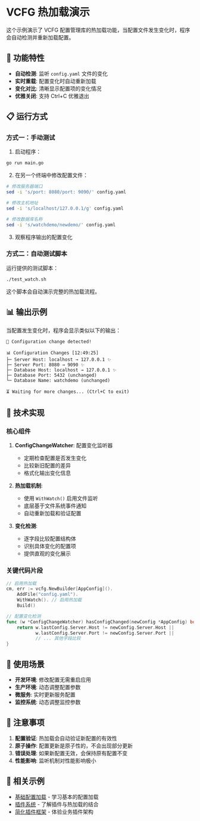 # VCFG 热加载演示

这个示例演示了 VCFG 配置管理库的热加载功能，当配置文件发生变化时，程序会自动检测并重新加载配置。

## 🚀 功能特性

- **自动检测**: 监听 `config.yaml` 文件的变化
- **实时重载**: 配置变化时自动重新加载
- **变化对比**: 清晰显示配置项的变化情况
- **优雅关闭**: 支持 Ctrl+C 优雅退出

## 📋 运行方式

### 方式一：手动测试

1. 启动程序：
```bash
go run main.go
```

2. 在另一个终端中修改配置文件：
```bash
# 修改服务器端口
sed -i 's/port: 8080/port: 9090/' config.yaml

# 修改主机地址
sed -i 's/localhost/127.0.0.1/g' config.yaml

# 修改数据库名称
sed -i 's/watchdemo/newdemo/' config.yaml
```

3. 观察程序输出的配置变化

### 方式二：自动测试脚本

运行提供的测试脚本：
```bash
./test_watch.sh
```

这个脚本会自动演示完整的热加载流程。

## 📊 输出示例

当配置发生变化时，程序会显示类似以下的输出：

```
🔄 Configuration change detected!

📊 Configuration Changes [12:49:25]
├─ Server Host: localhost → 127.0.0.1 ✨
├─ Server Port: 8080 → 9090 ✨
├─ Database Host: localhost → 127.0.0.1 ✨
├─ Database Port: 5432 (unchanged)
└─ Database Name: watchdemo (unchanged)

⏳ Waiting for more changes... (Ctrl+C to exit)
```

## 🔧 技术实现

### 核心组件

1. **ConfigChangeWatcher**: 配置变化监听器
   - 定期检查配置是否发生变化
   - 比较新旧配置的差异
   - 格式化输出变化信息

2. **热加载机制**: 
   - 使用 `WithWatch()` 启用文件监听
   - 底层基于文件系统事件通知
   - 自动重新加载和验证配置

3. **变化检测**:
   - 逐字段比较配置结构体
   - 识别具体变化的配置项
   - 提供直观的变化展示

### 关键代码片段

```go
// 启用热加载
cm, err := vcfg.NewBuilder[AppConfig]().
    AddFile("config.yaml").
    WithWatch(). // 启用热加载
    Build()

// 配置变化检测
func (w *ConfigChangeWatcher) hasConfigChanged(newConfig *AppConfig) bool {
    return w.lastConfig.Server.Host != newConfig.Server.Host ||
           w.lastConfig.Server.Port != newConfig.Server.Port ||
           // ... 其他字段比较
}
```

## 🎯 使用场景

- **开发环境**: 修改配置无需重启应用
- **生产环境**: 动态调整配置参数
- **微服务**: 实时更新服务配置
- **监控系统**: 动态调整监控参数

## 📝 注意事项

1. **配置验证**: 热加载会自动验证新配置的有效性
2. **原子操作**: 配置更新是原子性的，不会出现部分更新
3. **错误处理**: 如果新配置无效，会保持原有配置不变
4. **性能影响**: 监听机制对性能影响极小

## 🔗 相关示例

- [基础配置加载](../basic_demo/) - 学习基本的配置加载
- [插件系统](../plugin_demo/) - 了解插件与热加载的结合
- [简化插件框架](../simple_plugins_demo/) - 体验业务插件架构